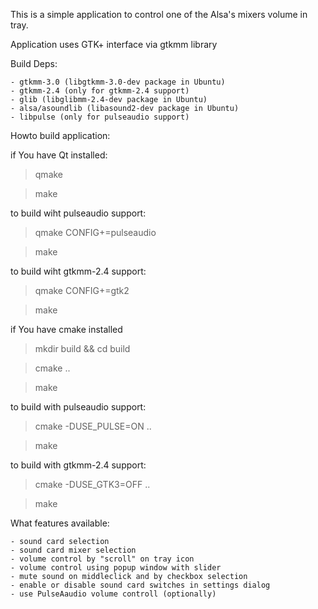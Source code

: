 This is a simple application to control one of the Alsa's mixers volume in tray.

Application uses GTK+ interface via gtkmm library

Build Deps:

	- gtkmm-3.0 (libgtkmm-3.0-dev package in Ubuntu)
	- gtkmm-2.4 (only for gtkmm-2.4 support) 
	- glib (libglibmm-2.4-dev package in Ubuntu)
	- alsa/asoundlib (libasound2-dev package in Ubuntu)
	- libpulse (only for pulseaudio support)

Howto build application:

if You have Qt installed:

>qmake

>make

to build wiht pulseaudio support:

>qmake CONFIG+=pulseaudio

>make

to build wiht gtkmm-2.4 support:

>qmake CONFIG+=gtk2

>make

if You have cmake installed

>mkdir build && cd build

>cmake ..

>make

to build with pulseaudio support:

>cmake -DUSE_PULSE=ON ..

>make

to build with gtkmm-2.4 support:

>cmake -DUSE_GTK3=OFF ..

>make

What features available:

	- sound card selection
	- sound card mixer selection
	- volume control by "scroll" on tray icon
	- volume control using popup window with slider
	- mute sound on middleclick and by checkbox selection
	- enable or disable sound card switches in settings dialog
	- use PulseAaudio volume controll (optionally)
